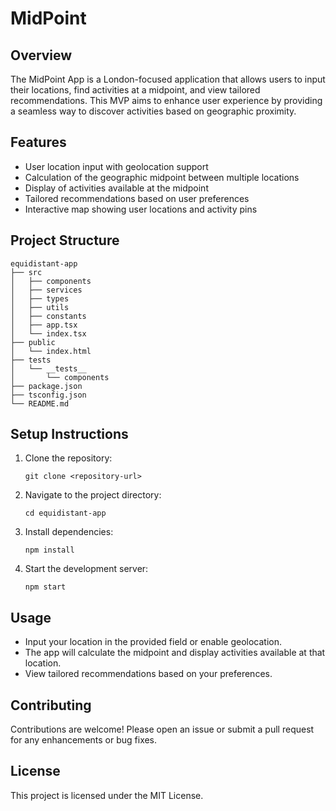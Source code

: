 # MidPoint

## Overview
The MidPoint App is a London-focused application that allows users to input their locations, find activities at a midpoint, and view tailored recommendations. This MVP aims to enhance user experience by providing a seamless way to discover activities based on geographic proximity.

## Features
- User location input with geolocation support
- Calculation of the geographic midpoint between multiple locations
- Display of activities available at the midpoint
- Tailored recommendations based on user preferences
- Interactive map showing user locations and activity pins

## Project Structure
```
equidistant-app
├── src
│   ├── components
│   ├── services
│   ├── types
│   ├── utils
│   ├── constants
│   ├── app.tsx
│   └── index.tsx
├── public
│   └── index.html
├── tests
│   └── __tests__
│       └── components
├── package.json
├── tsconfig.json
└── README.md
```

## Setup Instructions
1. Clone the repository:
   ```
   git clone <repository-url>
   ```
2. Navigate to the project directory:
   ```
   cd equidistant-app
   ```
3. Install dependencies:
   ```
   npm install
   ```
4. Start the development server:
   ```
   npm start
   ```

## Usage
- Input your location in the provided field or enable geolocation.
- The app will calculate the midpoint and display activities available at that location.
- View tailored recommendations based on your preferences.

## Contributing
Contributions are welcome! Please open an issue or submit a pull request for any enhancements or bug fixes.

## License
This project is licensed under the MIT License.